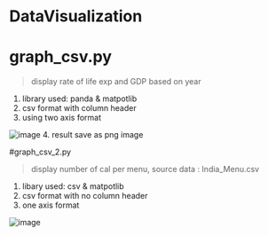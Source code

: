 # DataVisualization

# graph_csv.py
> display rate of life exp and GDP based on year
1. library used: panda & matpotlib
2. csv format with column header
3. using two axis format

![image](https://user-images.githubusercontent.com/91893358/190317223-3ff5670c-f0b6-4eb5-80b3-220f3061dbbb.png)
4. result save as png image



#graph_csv_2.py
> display number of cal per menu, source data : India_Menu.csv
1. libary used: csv & matpotlib
2. csv format with no column header
3. one axis format

![image](https://user-images.githubusercontent.com/91893358/190317534-d65c5a21-7215-4588-a1a7-733d7a219099.png)

